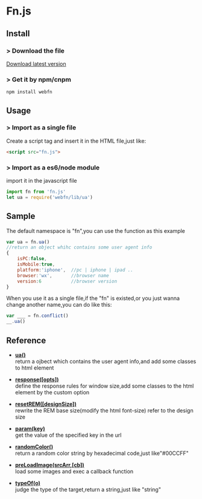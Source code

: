 # Fn.js
## Install
### > Download the file 
[Download latest version](https://github.com/iRuxu/fn.js/releases)
### > Get it by npm/cnpm
```shell
npm install webfn
```

## Usage
### > Import as a single file
Create a script tag and insert it in the HTML file,just like:
```html
<script src="fn.js">
```

### > Import as a es6/node module
import it in the javascript file
```javascript
import fn from 'fn.js'
let ua = require('webfn/lib/ua')
```

## Sample
The default namespace is "fn",you can use the function as this example
```javascript
var ua = fn.ua()
//return an object whihc contains some user agent info
{
    isPC:false,         
    isMobile:true,      
    platform:'iphone',  //pc | iphone | ipad ..
    browser:'wx',       //browser name
    version:6           //browser version
}
```

When you use it as a single file,if the "fn" is existed,or you just wanna change another name,you can do like this:
```javascript
var ___ = fn.conflict()
__.ua()
```

## Reference

+ **[ua()](https://github.com/iRuxu/fn.js/blob/master/lib/ua.js])**   
    return a ojbect which contains the user agent info,and add some classes to html element  

+ **[response([opts])](https://github.com/iRuxu/fn.js/blob/master/lib/response.js)**  
    define the response rules for window size,add some classes to the html element by the custom option

+ **[resetREM([designSize])](https://github.com/iRuxu/fn.js/blob/master/lib/remResize.js)**   
    rewrite the REM base size(modify the html font-size) refer to the design size

+ **[param(key)](https://github.com/iRuxu/fn.js/blob/master/lib/param.js)**   
    get the value of the specified key in the url

+ **[randomColor()](https://github.com/iRuxu/fn.js/blob/master/lib/randomColor.js)**   
    return a random color string by hexadecimal code,just like"#00CCFF"

+ **[preLoadImage(srcArr,[cb])](https://github.com/iRuxu/fn.js/blob/master/lib/preLoadImage.js)**   
    load some images and exec a callback function

+ **[typeOf(o)](https://github.com/iRuxu/fn.js/blob/master/lib/typeOf.js)**   
    judge the type of the target,return a string,just like "string"
